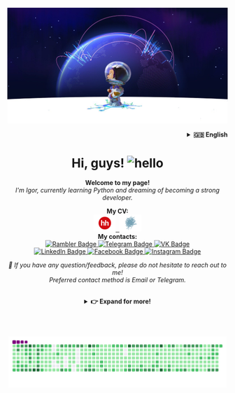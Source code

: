 <!--
**IgorGakhov/IgorGakhov** is a ✨ _special_ ✨ repository because its `README.md` (this file) appears on your GitHub profile.

Here are some ideas to get you started:

- 🔭 I’m currently working on ...
- 🌱 I’m currently learning ...
- 👯 I’m looking to collaborate on ...
- 🤔 I’m looking for help with ...
- 💬 Ask me about ...
- 📫 How to reach me: ...
- 😄 Pronouns: ...
- ⚡ Fun fact: ...
-->


<!-- Banner -->
<p align="center"><img src="content/images/Readme-title-image.jpeg" alt="Banner"></p>

<!-- Language selection -->
<details align="right">
    <summary><b>🇬🇧 English</b></summary>
    <b><a href="locale/ru/README.md">🇷🇺 Russian</a></b>
  </details>


<!-- Title -->
<h1 align="center">Hi, guys! <img alt="hello" img src="content/wave.gif" width="35"></h1>
<p align="center"><b>Welcome to my page!</b><br><i>I'm Igor, currently learning Python and dreaming of becoming a strong developer.</i></p>


<!-- CV & Socials -->
<p align="center">
  <b>My CV:</b>
  <br>
  <kbd>
    <!-- <a href="https://cv.hexlet.io/ru/resumes/1379">
      <img src="content/jobboards/hexlet-logo.svg" width="40" alt="Hexlet CV">
    </a> -->
    <a href="https://krasnodar.hh.ru/applicant/resumes/view?resume=3edd630dff0b3c4ebd0039ed1f36346a734577">
      <img src="content/jobboards/hh-logo.svg" width="50" alt="HeadHunter CV">
    </a>
    <a href="https://career.habr.com/igor_gakhov">
      <img src="content/jobboards/habr-career-logo.svg" width="50" alt="Habr CV">
    </a>
  </kbd>
  <br>
  <b>My contacts:</b>
  <br>
    <a href="mailto:gakhov_igor@rambler.ru">
      <img src="https://img.shields.io/badge/-Rambler-informational.svg?style=for-the-badge&logo=Mail.Ru&logoColor=white" alt="Rambler Badge">
    </a>
    <a href="https://t.me/Igor_Gakhov">
      <img src="https://img.shields.io/badge/-Telegram-0088cc.svg?style=for-the-badge&logo=telegram&logoColor=white" alt="Telegram Badge">
    </a>
    <a href="https://vk.com/igor_gakhov">
      <img src="https://img.shields.io/badge/-VKontakte-%232E87FB.svg?style=for-the-badge&logo=vk&logoColor=white" alt="VK Badge">
    <br>
    </a>
    <a href="https://www.linkedin.com/in/igor-gakhov">
      <img src="https://img.shields.io/badge/-LinkedIn-%230078b6.svg?style=for-the-badge&logo=linkedin&logoColor=white" alt="LinkedIn Badge">
    </a>
    <a href="https://www.facebook.com/gakhov.igor">
      <img src="https://img.shields.io/badge/-Facebook-1877F2.svg?style=for-the-badge&logo=facebook&logoColor=white" alt="Facebook Badge">
    </a>
    <a href="https://instagram.com/igor_gakhov">
      <img src="https://img.shields.io/badge/-Instagram-E4405F.svg?style=for-the-badge&logo=instagram&logoColor=white" alt="Instagram Badge">
    </a>
  <p align="center"><i>💬 If you have any question/feedback, please do not hesitate to reach out to me!<br>Preferred contact method is Email or Telegram.</i></p>
</p>

<br>


<!-- Outer collapsible -->  
<details>
   <summary align="center"><b>&#128073 Expand for more!</b></summary>
  
   <br>


  <!-- About Section -->
  <details>
    <summary><b>&#128100 About</b></summary>
      <p>
        <img align="right" width="30%" src="content/images/IgorGakhov.jpg" alt="Photo by Igor Gakhov" />
      </p>
        
  <blockquote>

  In programming, I am motivated by the ability to create something new, solve interesting problems, as well as unlimited scope for personal development and career growth, because I don’t like to stagnate and turn sour otherwise.
  
  Now Backend and deepening in this direction are interesting. The choice was not made by chance: Backend is the “brain” of the application, and as a person of a mathematical mindset (in my school years I was fond of mathematics, participated in olympiads), I just like working with data, systematizing processes and building architecture. In the future plans - the study of new languages ​​and tools, including Frontend-technologies.

  </blockquote>
    
  ----

  </details>
  <br>


  <!-- Tech Stack Section -->
  <details>
    <summary><b>🛠️ Tech Stack</b></summary>

  <br>

  <table>
    <!-- https://simpleicons.org/ -->
    <tr>
      <td>Category</td>
      <td>Technologies</td>
    </tr>
    <tr>
      <td>Languages</td>
      <td>
        <img title="Python" alt="python" height="25px" src="https://img.shields.io/static/v1?label=&message=Python&color=3C78A9&logo=python&logoColor=FFFFFF" />
        <img title="JavaScript" alt="javascript" height="25px" src="https://img.shields.io/static/v1?label=&message=JavaScript&color=F7DF1E&logo=javascript&logoColor=FFFFFF" />
      </td>
    </tr>
    <tr>
      <td>Frameworkes</td>
      <td>
        <img title="Django & DRF" alt="Django & DRF" height="25px" src="https://img.shields.io/static/v1?label=&message=Django&color=092E20&logo=django&logoColor=FFFFFF" />
        <img title="FastAPI" alt="FastAPI" height="25px" src="https://img.shields.io/static/v1?label=&message=FastAPI&color=009688&logo=fastapi&logoColor=FFFFFF" />
        <img title="Flask" alt="Flask" height="25px" src="https://img.shields.io/static/v1?label=&message=Flask&color=000000&logo=flask&logoColor=FFFFFF" />
      </td>
    </tr>
    <tr>
      <td>Managers</td>
      <td>
        <img title="Poetry" alt="Poetry" height="25px" src="https://img.shields.io/static/v1?label=&message=Poetry&color=60A5FA&logo=poetry&logoColor=FFFFFF" />
        <img title="venv" alt="venv" height="25px" src="https://img.shields.io/static/v1?label=&message=venv&color=3C78A9&logo=pkgsrc&logoColor=FFFFFF" />
        <img title="PIP" alt="PIP" height="25px" src="https://img.shields.io/static/v1?label=&message=PIP&color=3C78A9&logo=pypi&logoColor=FFFFFF" />
      </td>
    </tr>
    <tr>
      <td>Tests</td>
      <td>
        <img title="Pytest" alt="Pytest" height="25px" src="https://img.shields.io/static/v1?label=&message=Pytest&color=0A9EDC&logo=pytest&logoColor=FFFFFF" />
        <img title="UnitTest" alt="UnitTest" height="25px" src="https://img.shields.io/static/v1?label=&message=UnitTest&color=6454a3&logo=jekyll&logoColor=FFFFFF" />
      </td>
    </tr>
    <tr>
      <td>Databases & ORMs</td>
      <td>
        <img title="PostgreSQL" alt="PostgreSQL" height="25px" src="https://img.shields.io/static/v1?label=&message=PostgreSQL&color=4169E1&logo=postgresql&logoColor=FFFFFF" />
        <img title="SQLite" alt="SQLite" height="25px" src="https://img.shields.io/static/v1?label=&message=SQLite&color=003B57&logo=sqlite&logoColor=FFFFFF" />
        <img title="SQLAlchemy" alt="SQLAlchemy" height="25px" src="https://img.shields.io/static/v1?label=&message=SQLAlchemy&color=cc0f00&logo=academia&logoColor=FFFFFF" />
        <img title="Alembic" alt="Alembic" height="25px" src="https://img.shields.io/static/v1?label=&message=Alembic&color=bed4eb&logo=anilist&logoColor=FFFFFF" />
      </td>
    </tr>
    <tr>
      <td>DevOps</td>
      <td>
        <img title="Docker & Docker Compose" alt="Docker & Docker Compose" height="25px" src="https://img.shields.io/static/v1?label=&message=Docker&color=2496ED&logo=docker&logoColor=FFFFFF" />
      </td>
    </tr>
    <tr>
      <td>Cloud</td>
      <td>
        <img title="Railway" alt="Railway" height="25px" src="https://img.shields.io/static/v1?label=&message=Railway&color=0B0D0E&logo=railway&logoColor=FFFFFF" />
      </td>
    </tr>
    <tr>
      <td>Enviroment & Tools</td>
      <td>
        <img title="Git" alt="Git" height="25px" src="https://img.shields.io/static/v1?label=&message=Git&color=F05032&logo=git&logoColor=FFFFFF" />
        <img title="GitHub" alt="GitHub" height="25px" src="https://img.shields.io/static/v1?label=&message=GitHub&color=181717&logo=GitHub&logoColor=FFFFFF" />
        <img title="GitHub Actions" alt="GitHub Actions" height="25px" src="https://img.shields.io/static/v1?label=&message=GitHub_Actions&color=2088FF&logo=githubactions&logoColor=FFFFFF" />
        <img title="Ubuntu" alt="Ubuntu" height="25px" src="https://img.shields.io/static/v1?label=&message=Ubuntu&color=E95420&logo=ubuntu&logoColor=FFFFFF" />
        <img title="Bash" alt="Bash" height="25px" src="https://img.shields.io/static/v1?label=&message=Bash&color=4EAA25&logo=gnubash&logoColor=FFFFFF" />
        <img title="Nano editor" alt="Nano" height="25px" src="https://img.shields.io/static/v1?label=&message=Nano&color=4A90E2&logo=nano&logoColor=FFFFFF" />
        <img title="VSCode" alt="VSCode" height="25px" src="https://img.shields.io/static/v1?label=&message=VSCode&color=3da9f2&logo=visualstudiocode&logoColor=FFFFFF" />
        <img title=".ENV" alt="GitHub" height="25px" src="https://img.shields.io/static/v1?label=&message=.env&color=ECD53F&logo=dotenv&logoColor=FFFFFF" />
        <img title="Markdown" alt="Markdown" height="25px" src="https://img.shields.io/static/v1?label=&message=Markdown&color=000000&logo=markdown&logoColor=FFFFFF" />
        <img title="Asciinema" alt="Asciinema" height="25px" src="https://img.shields.io/static/v1?label=&message=Asciinema&color=D40000&logo=asciinema&logoColor=FFFFFF" />
        <img title="CodeClimate" alt="CodeClimate" height="25px" src="https://img.shields.io/static/v1?label=&message=CodeClimate&color=000000&logo=CodeClimate&logoColor=FFFFFF" />
      </td>
    </tr>
    <tr>
      <td>Web</td>
      <td>
        <img title="HTML5" alt="HTML5" height="25px" src="https://img.shields.io/static/v1?label=&message=HTML5&color=E34F26&logo=html5&logoColor=FFFFFF" />
        <img title="CSS3" alt="CSS3" height="25px" src="https://img.shields.io/static/v1?label=&message=CSS3&color=2496ED&logo=css3&logoColor=FFFFFF" />
        <img title="Bootstrap" alt="Bootstrap" height="25px" src="https://img.shields.io/static/v1?label=&message=Bootstrap&color=7952B3&logo=bootstrap&logoColor=FFFFFF" />
        <img title="JSON" alt="JSON" height="25px" src="https://img.shields.io/static/v1?label=&message=JSON&color=F7DF1E&logo=json&logoColor=FFFFFF" />
        <img title="JWT" alt="JWT" height="25px" src="https://img.shields.io/static/v1?label=&message=JWT&color=000000&logo=jsonwebtokens&logoColor=FFFFFF" />
      </td>
    </tr>
  </table>

  <!-- See **[➡️ Full Tech Stack](pages/TECH-STACK.md)**, for a list of projects using each of the above technologies. -->

  ----

  </details>
  <br>


  <!-- Portfolio Section -->
  <!-- <details>
    <summary><b>🧑‍💻 Portfolio</b></summary>

  <br>



  ----

  </details>
  <br> -->


  <!-- Metrics Section -->
  <details>
    <summary><b>📊 Metrics</b></summary>

  <br>

  <img width="97%" src="http://github-profile-summary-cards.vercel.app/api/cards/profile-details?username=IgorGakhov&width=500&theme=radical" />
  <img width="47%" src="https://github-readme-stats.vercel.app/api?username=IgorGakhov&include_all_commits=true&count_private=true&hide_title=false&custom_title=&show_icons=true&hide_border=true&theme=radical" />
  <img width="50%" src="https://github-readme-streak-stats.herokuapp.com/?user=IgorGakhov&hide_border=true&theme=radical" />

  ----

  </details>
  <br>


  <!-- Recent Activity Section -->
  <details>
    <summary><b>⚡ Recent Activity</b></summary>

  <br>

  <p><b><i>Recent activity until today:</i></b></p>

  <!--RECENT_ACTIVITY:start-->
1. ⬆️ Pushed 1 commit(s) to [Angry-Bits/DatsOrange-2023](https://github.com/Angry-Bits/DatsOrange-2023)<br>
  <!--RECENT_ACTIVITY:end-->

  <!--RECENT_ACTIVITY:last_update-->
Last Updated: Sunday, November 5th, 2023, 1:00:03 AM (GMT)
  <!--RECENT_ACTIVITY:last_update_end-->

  ➡️  **[More Activity](pages/RECENT-ACTIVITY.md)**

  ----

  </details>
  <br>

</details>
<br><br><br>


<!-- Snake Section -->   
<p align="center">
  <img width="500" src="content/github-snake.gif" />
</p>
